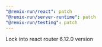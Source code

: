 ```yaml
---
"@remix-run/react": patch
"@remix-run/server-runtime": patch
"@remix-run/testing": patch
---
```


Lock into react router 6.12.0 version
